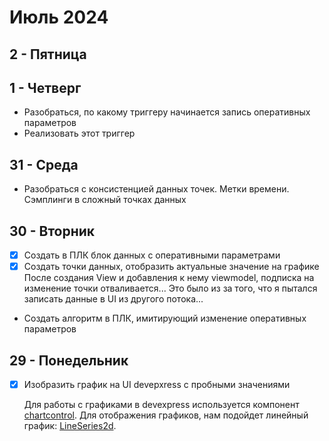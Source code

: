 # Июль 2024

## 2 - Пятница

## 1 - Четверг
 - Разобраться, по какому триггеру начинается запись оперативных параметров
- Реализовать этот триггер
  
## 31 - Среда
- Разобраться с консистенцией данных точек. Метки времени. Сэмплинги в сложный точках данных


## 30 - Вторник
- [x] Создать в ПЛК блок данных с оперативными параметрами
- [x] Создать точки данных, отобразить актуальные значение на графике
    После создания View и добавления к нему viewmodel, подписка на изменение точки отваливается...
    Это было из за того, что я пытался записать данные в UI из другого потока...
- Создать алгоритм в ПЛК, имитирующий изменение оперативных параметров

## 29 - Понедельник 
- [x] Изобразить график на UI devepxress с пробными значениями

    Для работы с графиками в devexpress используется компонент [chartcontrol](https://docs.devexpress.com/WPF/DevExpress.Xpf.Charts.ChartControl).
    Для отображения графиков, нам подойдет линейный график: [LineSeries2d](https://docs.devexpress.com/WPF/5869/controls-and-libraries/charts-suite/chart-control/series/2d-series-types/point-line-and-bubble-series/line). 
